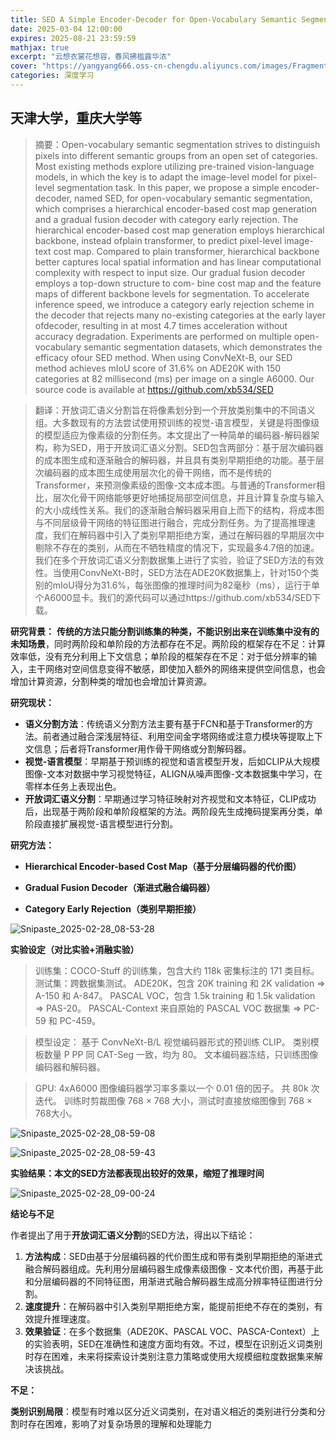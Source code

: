 ```yaml
---
title: SED A Simple Encoder-Decoder for Open-Vocabulary Semantic Segmentation
date: 2025-03-04 12:00:00
expires: 2025-08-21 23:59:59
mathjax: true
excerpt: "云想衣裳花想容，春风拂槛露华浓"
cover: "https://yangyang666.oss-cn-chengdu.aliyuncs.com/images/Fragment_7_4k_a51f7.jpg"
categories: 深度学习
---
```


## **天津大学，重庆大学等**

> 摘要：Open-vocabulary semantic segmentation strives to distinguish pixels into different semantic groups from an open
> set of categories. Most existing methods explore utilizing pre-trained vision-language models, in which the key is to
> adapt the image-level model for pixel-level segmentation task. In this paper, we propose a simple encoder-decoder,
> named SED, for open-vocabulary semantic segmentation, which comprises a hierarchical encoder-based cost map generation and a gradual fusion decoder with category early rejection. The hierarchical encoder-based cost map generation employs hierarchical backbone, instead ofplain transformer, to predict pixel-level image-text cost map.
> Compared to plain transformer, hierarchical backbone better captures local spatial information and has linear computational complexity with respect to input size. Our gradual fusion decoder employs a top-down structure to com-
> bine cost map and the feature maps of different backbone levels for segmentation. To accelerate inference speed, we
> introduce a category early rejection scheme in the decoder that rejects many no-existing categories at the early layer
> ofdecoder, resulting in at most 4.7 times acceleration without accuracy degradation. Experiments are performed on
> multiple open-vocabulary semantic segmentation datasets, which demonstrates the efficacy ofour SED method. When
> using ConvNeXt-B, our SED method achieves mIoU score of 31.6% on ADE20K with 150 categories at 82 millisecond (ms) per image on a single A6000. Our source code is available at https://github.com/xb534/SED

> 翻译：开放词汇语义分割旨在将像素划分到一个开放类别集中的不同语义组。大多数现有的方法尝试使用预训练的视觉-语言模型，关键是将图像级的模型适应为像素级的分割任务。本文提出了一种简单的编码器-解码器架构，称为SED，用于开放词汇语义分割。SED包含两部分：基于层次编码器的成本图生成和逐渐融合的解码器，并且具有类别早期拒绝的功能。基于层次编码器的成本图生成使用层次化的骨干网络，而不是传统的Transformer，来预测像素级的图像-文本成本图。与普通的Transformer相比，层次化骨干网络能够更好地捕捉局部空间信息，并且计算复杂度与输入的大小成线性关系。我们的逐渐融合解码器采用自上而下的结构，将成本图与不同层级骨干网络的特征图进行融合，完成分割任务。为了提高推理速度，我们在解码器中引入了类别早期拒绝方案，通过在解码器的早期层次中剔除不存在的类别，从而在不牺牲精度的情况下，实现最多4.7倍的加速。我们在多个开放词汇语义分割数据集上进行了实验，验证了SED方法的有效性。当使用ConvNeXt-B时，SED方法在ADE20K数据集上，针对150个类别的mIoU得分为31.6%，每张图像的推理时间为82毫秒（ms），运行于单个A6000显卡。我们的源代码可以通过https://github.com/xb534/SED下载。



**研究背景：** **传统的方法只能分割训练集的种类，不能识别出来在训练集中没有的未知场景**，同时两阶段和单阶段的方法都存在不足。两阶段的框架存在不足：计算效率低，没有充分利用上下文信息；单阶段的框架存在不足：对于低分辨率的输入，主干网络对空间信息变得不敏感，即使加入额外的网络来提供空间信息，也会增加计算资源，分割种类的增加也会增加计算资源。





**研究现状：**

- **语义分割方法**：传统语义分割方法主要有基于FCN和基于Transformer的方法。前者通过融合深浅层特征、利用空间金字塔网络或注意力模块等提取上下文信息；后者将Transformer用作骨干网络或分割解码器。
- **视觉-语言模型**：早期基于预训练的视觉和语言模型开发，后如CLIP从大规模图像-文本对数据中学习视觉特征，ALIGN从噪声图像-文本数据集中学习，在零样本任务上表现出色。
- **开放词汇语义分割**：早期通过学习特征映射对齐视觉和文本特征，CLIP成功后，出现基于两阶段和单阶段框架的方法。两阶段先生成掩码提案再分类，单阶段直接扩展视觉-语言模型进行分割。





**研究方法：**

- **Hierarchical Encoder-based Cost Map（基于分层编码器的代价图）**





- **Gradual Fusion Decoder（渐进式融合编码器）**







- **Category Early Rejection（类别早期拒接）**



![Snipaste_2025-02-28_08-53-28](https://yangyang666.oss-cn-chengdu.aliyuncs.com/images/Snipaste_2025-02-28_08-53-28.png)





**实验设定（对比实验+消融实验）**

> 训练集：COCO-Stuff 的训练集，包含大约 118k 密集标注的 171 类目标。
> 测试集：跨数据集测试。
> ADE20K，包含 20K training 和 2K validation => A-150 和 A-847。
> PASCAL VOC，包含 1.5k training 和 1.5k validation => PAS-20。
> PASCAL-Context 来自原始的 PASCAL VOC 数据集 => PC-59 和 PC-459。



> 模型设定：
> 基于 ConvNeXt-B/L 视觉编码器形式的预训练 CLIP。
> 类别模板数量 P PP 同 CAT-Seg 一致，均为 80。
> 文本编码器冻结，只训练图像编码器和解码器。



> GPU: 4xA6000
> 图像编码器学习率多乘以一个 0.01 倍的因子。
> 共 80k 次迭代。
> 训练时剪裁图像 768 × 768 大小，测试时直接放缩图像到 768 × 768大小。

![Snipaste_2025-02-28_08-59-08](https://yangyang666.oss-cn-chengdu.aliyuncs.com/images/Snipaste_2025-02-28_08-59-08.png)



![Snipaste_2025-02-28_08-59-43](https://yangyang666.oss-cn-chengdu.aliyuncs.com/images/Snipaste_2025-02-28_08-59-43.png)







**实验结果：本文的SED方法都表现出较好的效果，缩短了推理时间**

![Snipaste_2025-02-28_09-00-24](https://yangyang666.oss-cn-chengdu.aliyuncs.com/images/Snipaste_2025-02-28_09-00-24.png)





**结论与不足**

作者提出了用于**开放词汇语义分割**的SED方法，得出以下结论：

1. **方法构成**：SED由基于分层编码器的代价图生成和带有类别早期拒绝的渐进式融合解码器组成。先利用分层编码器生成像素级图像 - 文本代价图，再基于此和分层编码器的不同特征图，用渐进式融合解码器生成高分辨率特征图进行分割。
2. **速度提升**：在解码器中引入类别早期拒绝方案，能提前拒绝不存在的类别，有效提升推理速度。
3. **效果验证**：在多个数据集（ADE20K、PASCAL VOC、PASCA-Context）上的实验表明，SED在准确性和速度方面均有效。不过，模型在识别近义词类别时存在困难，未来将探索设计类别注意力策略或使用大规模细粒度数据集来解决该挑战。





**不足：**

**类别识别局限**：模型有时难以区分近义词类别，在对语义相近的类别进行分类和分割时存在困难，影响了对复杂场景的理解和处理能力

